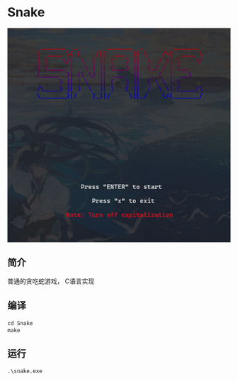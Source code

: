 # Snake
<img src='img/banner.png' style='zoom:' align='center'>

## 简介
普通的贪吃蛇游戏， C语言实现

## 编译
```
cd Snake
make
```

## 运行
```
.\snake.exe
```